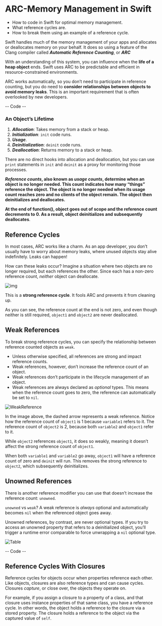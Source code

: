 # ARC-Memory Management in Swift

- How to code in Swift for optimal memory management.
- What reference cycles are.
- How to break them using an example of a reference cycle.

Swift handles much of the memory management of your apps and allocates or deallocates memory on your behalf. It does so using a feature of the Clang compiler called ***Automatic Reference Counting***, or ***ARC***

With an understanding of this system, you can influence when the **life of a heap object** ends. Swift uses ARC to be predictable and efficient in resource-constrained environments.

ARC works automatically, so you don’t need to participate in reference counting, but you do need to **consider relationships between objects to avoid memory leaks**. This is an important requirement that is often overlooked by new developers.

-- Code --

### An Object’s Lifetime

1. ***Allocation***: Takes memory from a stack or heap.
2. ***Initialization***: `init` code runs.
3. ***Usage***.
4. ***Deinitialization***: `deinit` code runs.
5. ***Deallocation***: Returns memory to a stack or heap.

There are no direct hooks into allocation and deallocation, but you can use `print` statements in `init` and `deinit` as a proxy for monitoring those processes.

***Reference counts*, also known as *usage counts*, determine when an object is no longer needed. This count indicates how many “things” reference the object. The object is no longer needed when its usage count reaches zero and no clients of the object remain. The object then deinitializes and deallocates.**

**At the end of function(), object goes out of scope and the reference count decrements to 0. As a result, object deinitializes and subsequently deallocates**.

## Reference Cycles

In most cases, ARC works like a charm. As an app developer, you don’t usually have to worry about memory leaks, where unused objects stay alive indefinitely. Leaks can happen!

How can these leaks occur? Imagine a situation where two objects are no longer required, but each references the other. Since each has a non-zero reference count, *neither* object can deallocate.

![img](https://koenig-media.raywenderlich.com/uploads/2016/05/ReferenceCycle-650x208.png)

This is a **strong reference cycle**. It fools ARC and prevents it from cleaning up.

As you can see, the reference count at the end is not zero, and even though neither is still required, `object1` and `object2` are never deallocated.

## Weak References

To break strong reference cycles, you can specify the relationship between reference counted objects as `weak`.

- Unless otherwise specified, all references are strong and impact reference counts.
- Weak references, however, don’t increase the reference count of an object.
- Weak references don’t participate in the lifecycle management of an object.
- Weak references are always declared as *optional* types. This means when the reference count goes to zero, the reference can automatically be set to `nil`.

![WeakReference](https://koenig-media.raywenderlich.com/uploads/2016/05/WeakReference-650x279.png)

In the image above, the dashed arrow represents a weak reference. Notice how the reference count of `object1` is 1 because `variable1` refers to it. The reference count of `object2` is 2, because both `variable2` and `object1` refer to it.

While `object2` references `object1`, it does so weakly, meaning it doesn’t affect the strong reference count of `object1`.

When both `variable1` and `variable2` go away, `object1` will have a reference count of zero and `deinit` will run. This removes the strong reference to `object2`, which subsequently deinitializes.

## Unowned References

There is another reference modifier you can use that doesn’t increase the reference count: `unowned`.

`unowned` vs `weak`? A weak reference is *always* optional and automatically becomes `nil` when the referenced object goes away.

Unowned references, by contrast, are never optional types. If you try to access an unowned property that refers to a deinitialized object, you’ll trigger a runtime error comparable to force unwrapping a `nil` optional type.

![Table](https://koenig-media.raywenderlich.com/uploads/2016/05/Table-480x227.png)

-- Code --

## Reference Cycles With Closures

Reference cycles for objects occur when properties reference each other. Like objects, closures are also reference types and can cause cycles. Closures *capture*, or close over, the objects they operate on.

For example, if you assign a closure to a property of a class, and that closure uses instance properties of that same class, you have a reference cycle. In other words, the object holds a reference to the closure via a stored property. The closure holds a reference to the object via the captured value of `self`.